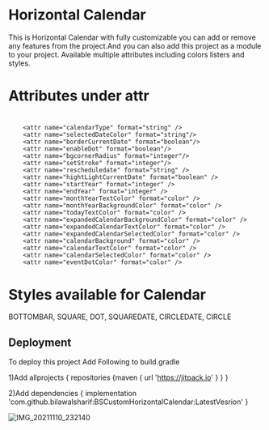 
# Horizontal Calendar

This is Horizontal Calendar with fully customizable you can add or remove any features from the project.And you can also add this project as a module to your project.
Available multiple attributes including colors listers and styles.

# Attributes under attr
# <attr name="identifier" format="string" />
        <attr name="calendarType" format="string" />
        <attr name="selectedDateColor" format="string"/>
        <attr name="borderCurrentDate" format="boolean"/>
        <attr name="enableDot" format="boolean"/>
        <attr name="bgcornerRadius" format="integer"/>
        <attr name="setStroke" format="integer"/>
        <attr name="rescheduledate" format="string" />
        <attr name="hightLightCurrentDate" format="boolean" />
        <attr name="startYear" format="integer" />
        <attr name="endYear" format="integer" />
        <attr name="monthYearTextColor" format="color" />
        <attr name="monthYearBackgroundColor" format="color" />
        <attr name="todayTextColor" format="color" />
        <attr name="expandedCalendarBackgroundColor" format="color" />
        <attr name="expandedCalendarTextColor" format="color" />
        <attr name="expandedCalendarSelectedColor" format="color" />
        <attr name="calendarBackground" format="color" />
        <attr name="calendarTextColor" format="color" />
        <attr name="calendarSelectedColor" format="color" />
        <attr name="eventDotColor" format="color" />
        
# Styles available for Calendar
 BOTTOMBAR, SQUARE, DOT, SQUAREDATE, CIRCLEDATE, CIRCLE

## Deployment

To deploy this project Add Following to build.gradle

  1)Add allprojects { repositories {maven { url 'https://jitpack.io' } } }
 
  2)Add  dependencies { implementation 'com.github.bilawalsharif:BSCustomHorizontalCalendar:LatestVesrion' }
  
![IMG_20211110_232140](https://user-images.githubusercontent.com/26865741/141945996-5dcfbc94-bd2e-478a-83d0-f3e0e086fb28.jpg)

